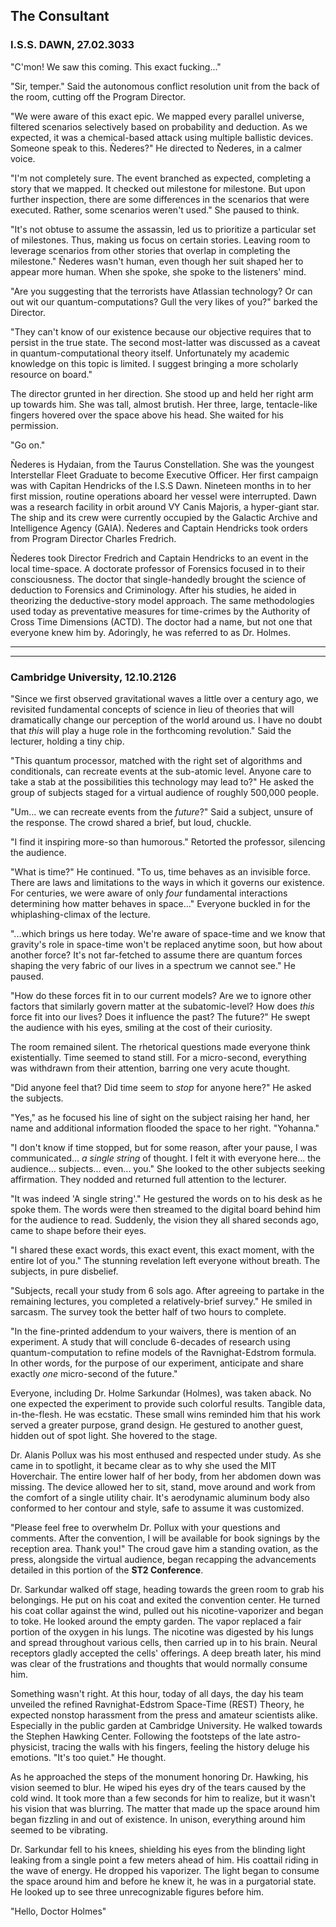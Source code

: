 ## The Consultant
### I.S.S. DAWN, 27.02.3033

"C'mon! We saw this coming. This exact fucking..." 

"Sir, temper." Said the autonomous conflict resolution unit from the back of the room, cutting off the Program Director. 

"We were aware of this exact epic. We mapped every parallel universe, filtered scenarios selectively based on probability and deduction. As we expected, it was a chemical-based attack using multiple ballistic devices. Someone speak to this. Ñederes?" He directed to Ñederes, in a calmer voice.

"I'm not completely sure. The event branched as expected, completing a story that we mapped. It checked out milestone for milestone. But upon further inspection, there are some differences in the scenarios that were executed. Rather, some scenarios weren't used." She paused to think.

"It's not obtuse to assume the assassin, led us to prioritize a particular set of milestones. Thus, making us focus on certain stories. Leaving room to leverage scenarios from other stories that overlap in completing the milestone." Ñederes wasn't human, even though her suit shaped her to appear more human. When she spoke, she spoke to the listeners' mind.

"Are you suggesting that the terrorists have Atlassian technology? Or can out wit our quantum-computations? Gull the very likes of you?" barked the Director.

"They can't know of our existence because our objective requires that to persist in the true state. The second most-latter was discussed as a caveat in quantum-computational theory itself. Unfortunately my academic knowledge on this topic is limited. I suggest bringing a more scholarly resource on board." 

The director grunted in her direction. She stood up and held her right arm up towards him. She was tall, almost brutish. Her three, large, tentacle-like fingers hovered over the space above his head. She waited for his permission.

"Go on."

Ñederes is Hydaian, from the Taurus Constellation. She was the youngest Interstellar Fleet Graduate to become Executive Officer. Her first campaign was with Capitan Hendricks of the I.S.S Dawn. Nineteen months in to her first mission, routine operations aboard her vessel were interrupted. Dawn was a research facility in orbit around VY Canis Majoris, a hyper-giant star. The ship and its crew were currently occupied by the Galactic Archive and Intelligence Agency (GAIA). Ñederes and Captain Hendricks took orders from Program Director Charles Fredrich. 

Ñederes took Director Fredrich and Captain Hendricks to an event in the local time-space. A doctorate professor of Forensics focused in to their consciousness. The doctor that single-handedly brought the science of deduction to Forensics and Criminology. After his studies, he aided in theorizing the deductive-story model approach. The same methodologies used today as preventative measures for time-crimes by the Authority of Cross Time Dimensions (ACTD). The doctor had a name, but not one that everyone knew him by. Adoringly, he was referred to as Dr. Holmes. 

* * *
* * * 

### Cambridge University, 12.10.2126

"Since we first observed gravitational waves a little over a century ago, we revisited fundamental concepts of science in lieu of theories that will dramatically change our perception of the world around us. I have no doubt that *this* will play a huge role in the forthcoming revolution." Said the lecturer, holding a tiny chip.

"This quantum processor, matched with the right set of algorithms and conditionals, can recreate events at the sub-atomic level. Anyone care to take a stab at the possibilities this technology may lead to?" He asked the group of subjects staged for a virtual audience of roughly 500,000 people.

"Um... we can recreate events from the *future*?" Said a subject, unsure of the response. The crowd shared a brief, but loud, chuckle.

"I find it inspiring more-so than humorous." Retorted the professor, silencing the audience.

"What is time?" He continued. "To us, time behaves as an invisible force. There are laws and limitations to the ways in which it governs our existence. For centuries, we were aware of only *four* fundamental interactions determining how matter behaves in space..." Everyone buckled in for the whiplashing-climax of the lecture.

"...which brings us here today. We're aware of space-time and we know that gravity's role in space-time won't be replaced anytime soon, but how about another force? It's not far-fetched to assume there are quantum forces shaping the very fabric of our lives in a spectrum we cannot see." He paused.

"How do these forces fit in to our current models? Are we to ignore other factors that similarly govern matter at the subatomic-level? How does *this* force fit into our lives? Does it influence the past? The future?" He swept the audience with his eyes, smiling at the cost of their curiosity.

The room remained silent. The rhetorical questions made everyone think existentially. Time seemed to stand still. For a micro-second, everything was withdrawn from their attention, barring one very acute thought.

"Did anyone feel that? Did time seem to *stop* for anyone here?" He asked the subjects.

"Yes," as he focused his line of sight on the subject raising her hand, her name and additional information flooded the space to her right. "Yohanna."

"I don't know if time stopped, but for some reason, after your pause, I was communicated... *a single string* of thought. I felt it with everyone here... the audience... subjects... even... you." She looked to the other subjects seeking affirmation. They nodded and returned full attention to the lecturer.

"It was indeed 'A single string'." He gestured the words on to his desk as he spoke them. The words were then streamed to the digital board behind him for the audience to read. Suddenly, the vision they all shared seconds ago, came to shape before their eyes.

"I shared these exact words, this exact event, this exact moment, with the entire lot of you." The stunning revelation left everyone without breath. The subjects, in pure disbelief.

"Subjects, recall your study from 6 sols ago. After agreeing to partake in the remaining lectures, you completed a relatively-brief survey." He smiled in sarcasm. The survey took the better half of two hours to complete.

"In the fine-printed addendum to your waivers, there is mention of an experiment. A study that will conclude 6-decades of research using quantum-computation to refine models of the Ravnighat-Edstrom formula. In other words, for the purpose of our experiment, anticipate and share exactly *one* micro-second of the future."

Everyone, including Dr. Holme Sarkundar (Holmes), was taken aback. No one expected the experiment to provide such colorful results. Tangible data, in-the-flesh. He was ecstatic. These small wins reminded him that his work served a greater purpose, grand design. He gestured to another guest, hidden out of spot light. She hovered to the stage.

Dr. Alanis Pollux was his most enthused and respected under study. As she came in to spotlight, it became clear as to why she used the MIT Hoverchair. The entire lower half of her body, from her abdomen down was missing. The device allowed her to sit, stand, move around and work from the comfort of a single utility chair. It's aerodynamic aluminum body also conformed to her contour and style, safe to assume it was customized. 

"Please feel free to overwhelm Dr. Pollux with your questions and comments. After the convention, I will be available for book signings by the reception area. Thank you!" The croud gave him a standing ovation, as the press, alongside the virtual audience, began recapping the advancements detailed in this portion of the **ST2 Conference**. 

Dr. Sarkundar walked off stage, heading towards the green room to grab his belongings. He put on his coat and exited the convention center. He turned his coat collar against the wind, pulled out his nicotine-vaporizer and began to toke. He looked around the empty garden. The vapor replaced a fair portion of the oxygen in his lungs. The nicotine was digested by his lungs and spread throughout various cells, then carried up in to his brain. Neural receptors gladly accepted the cells' offerings. A deep breath later, his mind was clear of the frustrations and thoughts that would normally consume him.

Something wasn't right. At this hour, today of all days, the day his team unveiled the refined Ravnighat-Edstrom Space-Time (REST) Theory, he expected nonstop harassment from the press and amateur scientists alike. Especially in the public garden at Cambridge University. He walked towards the Stephen Hawking Center. Following the footsteps of the late astro-physicist, tracing the walls with his fingers, feeling the history deluge his emotions. "It's too quiet." He thought.

As he approached the steps of the monument honoring Dr. Hawking, his vision seemed to blur. He wiped his eyes dry of the tears caused by the cold wind. It took more than a few seconds for him to realize, but it wasn't his vision that was blurring. The matter that made up the space around him began fizzling in and out of existence. In unison, everything around him seemed to be vibrating.

Dr. Sarkundar fell to his knees, shielding his eyes from the blinding light leaking from a single point a few meters ahead of him. His coattail riding in the wave of energy. He dropped his vaporizer. The light began to consume the space around him and before he knew it, he was in a purgatorial state. He looked up to see three unrecognizable figures before him.

"Hello, Doctor Holmes"

<!--

Dr. Sarkundar used a Highlighter to direct the subjects' attention to a projection on his left. The highlighter used visible-electromagnetic waves to envelop an object that is defined when the user focuses their sans-peripheral vision. It was a single helix of DNA, amongst a table of two rows and eight columns. There was a DNA hologram for each of the 16 subjects of the experiment. 

He continued to explain how the survey completed earlier provided a deductive-traceback for each of the participants, agnostically, respective to their individual lives. He magnified parts in the helix, that were molded by their experiences. He factored the aforementioned variables in to Edstrom equations, a scale that seemed infinite. For the sake of brevity, he withdrew the excruciating detail behind his calculations. Dr. Sarkundar took a seat, allowing Dr. Priyanka Ravnighat to take the stage and expand on a field she lead.

"Not long ago, a physician stumbled upon inadmissible evidence suggesting we live in a universe governed by super-string theory. Now, it's the very backbone of every major scientific-breakthrough, religion and philosophy. Our star-faring capability is burgeoning, yet we've seen exponential growth in day-to-day and military technology. Collectively, we have a stable economy, a democratic state, tell-tale signs of a civilization that will evolve past Level-0" She paused. Meeting everyone's eye to make sure she is being understood. 

"Every single experience, every charged or non-charged particle, every photon of light or absence, plays a *major* role in defining how space and time is perceived. Ripples tracing back to very factors  that compose society, civilization, *this* moment at the sub atomic-level." Another strategic pause.

-->